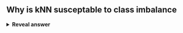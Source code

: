 ## Why is kNN susceptable to class imbalance&nbsp;
<details>
<summary><b>Reveal answer</b></summary>
If most the datapoints come from one class, it will be skewed towards that class (especially with high k values)
</details>
